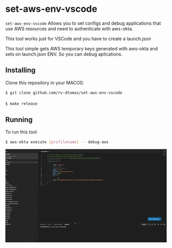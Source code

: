 # set-aws-env-vscode

`set-aws-env-vscode` Allows you to set configs and debug applications that use AWS resources and need to authenticate with aws-okta.

 This tool works just for VSCode and you have to create a launch.json

 This tool simple gets AWS temporary keys generated with aws-okta and sets on launch.json ENV. So you can debug aplications.

## Installing

Clone this repository in your MACOS:

```bash
$ git clone github.com/rv-dtomaz/set-aws-env-vscode

$ make release
```


## Running

To run this tool

```bash
$ aws-okta execute [profilename] -- debug-aws

```

![Alt Text](/img/screen.gif)
